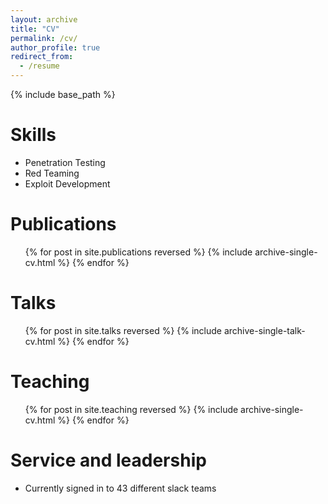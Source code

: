 ```yaml
---
layout: archive
title: "CV"
permalink: /cv/
author_profile: true
redirect_from:
  - /resume
---
```


{% include base_path %}
  
Skills
======
* Penetration Testing
* Red Teaming
* Exploit Development

Publications
======
  <ul>{% for post in site.publications reversed %}
    {% include archive-single-cv.html %}
  {% endfor %}</ul>
  
Talks
======
  <ul>{% for post in site.talks reversed %}
    {% include archive-single-talk-cv.html  %}
  {% endfor %}</ul>
  
Teaching
======
  <ul>{% for post in site.teaching reversed %}
    {% include archive-single-cv.html %}
  {% endfor %}</ul>
  
Service and leadership
======
* Currently signed in to 43 different slack teams
